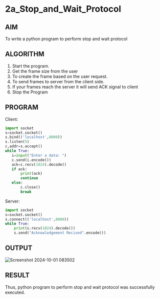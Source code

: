 # 2a_Stop_and_Wait_Protocol
## AIM 
To write a python program to perform stop and wait protocol
## ALGORITHM
1. Start the program.
2. Get the frame size from the user
3. To create the frame based on the user request.
4. To send frames to server from the client side.
5. If your frames reach the server it will send ACK signal to client
6. Stop the Program
## PROGRAM
Client:
```py
import socket
s=socket.socket()
s.bind(('localhost',8000))
s.listen(5)
c,addr=s.accept()
while True:
   i=input("Enter a data: ")
   c.send(i.encode())
   ack=c.recv(1024).decode()
   if ack:
       print(ack)
       continue
   else:
       c.close()
       break
```
Server:
```py
import socket
s=socket.socket()
s.connect(('localhost',8000))
while True:
    print(s.recv(1024).decode())
    s.send("Acknowledgement Recived".encode())
```
## OUTPUT
![Screenshot 2024-10-01 083502](https://github.com/user-attachments/assets/f49c42a6-896d-467f-8de4-c1d8f13e1ae6)

## RESULT
Thus, python program to perform stop and wait protocol was successfully executed.
